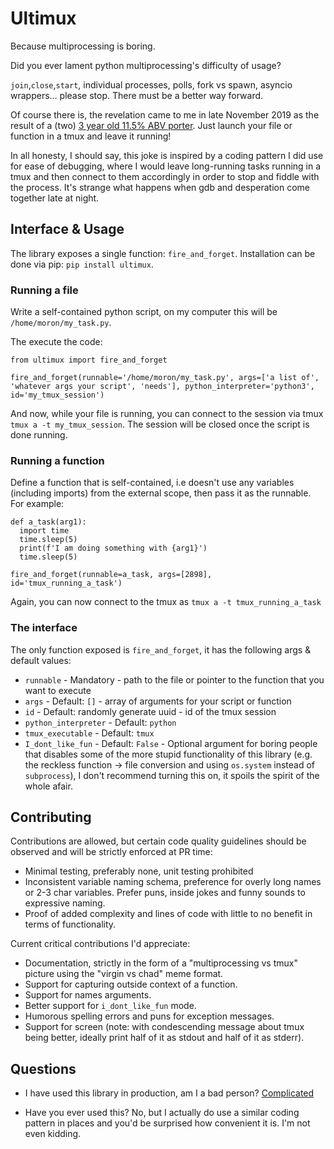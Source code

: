 # Ultimux

Because multiprocessing is boring.

Did you ever lament python multiprocessing's difficulty of usage?

`join`,`close`,`start`, individual processes, polls, fork vs spawn, asyncio wrappers... please stop. There must be a  better way forward.

Of course there is, the revelation came to me in late November 2019 as the result of a (two) [3 year old 11.5% ABV porter](https://www.ratebeer.com/Ratings/Beer/Beer-Ratings.asp?BeerID=501180). Just launch your file or function in a tmux and leave it running!

In all honesty, I should say, this joke is inspired by a coding pattern I did use for ease of debugging, where I would leave long-running tasks running in a tmux and then connect to them accordingly in order to stop and fiddle with the process. It's strange what happens when gdb and desperation come together late at night.

## Interface & Usage

The library exposes a single function: `fire_and_forget`.
Installation can be done via pip: `pip install ultimux`.

### Running a file

Write a self-contained python script, on my computer this will be `/home/moron/my_task.py`.

The execute the code:
```
from ultimux import fire_and_forget

fire_and_forget(runnable='/home/moron/my_task.py', args=['a list of', 'whatever args your script', 'needs'], python_interpreter='python3', id='my_tmux_session')
```

And now, while your file is running, you can connect to the session via tmux `tmux a -t my_tmux_session`. The session will be closed once the script is done running.

### Running a function

Define a function that is self-contained, i.e doesn't use any variables (including imports) from the external scope, then pass it as the runnable. For example:

```
def a_task(arg1):
  import time
  time.sleep(5)
  print(f'I am doing something with {arg1}')
  time.sleep(5)

fire_and_forget(runnable=a_task, args=[2898], id='tmux_running_a_task')
```

Again, you can now connect to the tmux as `tmux a -t tmux_running_a_task`

### The interface

The only function exposed is `fire_and_forget`, it has the following args & default values:
* `runnable` - Mandatory - path to the file or pointer to the function that you want to execute
* `args` - Default: `[]` - array of arguments for your script or function
* `id` - Default: randomly generate uuid - id of the tmux session
* `python_interpreter` - Default: `python`
* `tmux_executable` - Default: `tmux`
* `I_dont_like_fun` - Default: `False` - Optional argument for boring people that disables some of the more stupid functionality of this library (e.g. the reckless function -> file conversion and using `os.system` instead of `subprocess`), I don't recommend turning this on, it spoils the spirit of the whole afair.

## Contributing

Contributions are allowed, but certain code quality guidelines should be observed and will be strictly enforced at PR time:
* Minimal testing, preferably none, unit testing prohibited
* Inconsistent variable naming schema, preference for overly long names or 2-3 char variables. Prefer puns, inside jokes and funny sounds to expressive naming.
* Proof of added complexity and lines of code with little to no benefit in terms of functionality.

Current critical contributions I'd appreciate:
* Documentation, strictly in the form of a "multiprocessing vs tmux" picture using the "virgin vs chad" meme format.
* Support for capturing outside context of a function.
* Support for names arguments.
* Better support for `i_dont_like_fun` mode.
* Humorous spelling errors and puns for exception messages.
* Support for screen (note: with condescending message about tmux being better, ideally print half of it as stdout and half of it as stderr).

## Questions

* I have used this library in production, am I a bad person?
[Complicated](https://en.wikipedia.org/wiki/Moral_relativism)

* Have you ever used this?
No, but I actually do use a similar coding pattern in places and you'd be surprised how convenient it is. I'm not even kidding.
